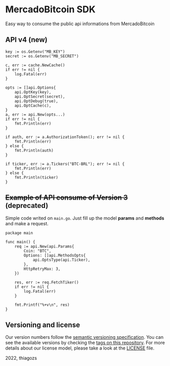 # MercadoBitcoin SDK

Easy way to consume the public api informations from MercadoBitcoin

## API v4 (new)

```golang
key := os.Getenv("MB_KEY")
secret := os.Getenv("MB_SECRET")

c, err := cache.NewCache()
if err != nil {
	log.Fatal(err)
}

opts := []api.Options{
	api.OptKey(key),
	api.OptSecret(secret),
	api.OptDebug(true),
	api.OptCache(c),
}
a, err := api.New(opts...)
if err != nil {
	fmt.Println(err)
}

if auth, err := a.AuthorizationToken(); err != nil {
	fmt.Println(err)
} else {
	fmt.Println(auth)
}

if ticker, err := a.Tickers("BTC-BRL"); err != nil {
	fmt.Println(err)
} else {
	fmt.Println(ticker)
}
```

## ~~Example of API consume of Version 3~~ (deprecated)

Simple code writed on `main.go`. Just fill up the model **params** and **methods** and make a request.

```golang
package main

func main() {
	req := api.New(api.Params{
		Coin: "BTC",
		Options: []api.MethodsOpts{
			api.OptsType(api.Ticker),
		},
		HttpRetryMax: 3,
	})

	res, err := req.FetchTiker()
	if err != nil {
		log.Fatal(err)
	}

	fmt.Printf("%+v\n", res)
}
```
## Versioning and license

Our version numbers follow the [semantic versioning specification](http://semver.org/). You can see the available versions by checking the [tags on this repository](https://github.com/thiagozs/go-mbsdk/tags). For more details about our license model, please take a look at the [LICENSE](LICENSE) file.

2022, thiagozs